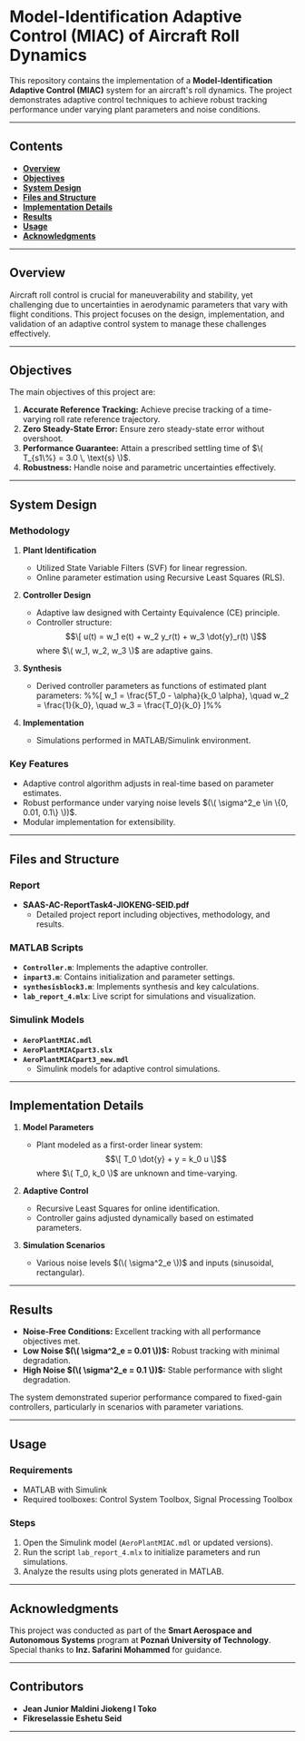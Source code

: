 
# Model-Identification Adaptive Control (MIAC) of Aircraft Roll Dynamics

This repository contains the implementation of a **Model-Identification Adaptive Control (MIAC)** system for an aircraft's roll dynamics. The project demonstrates adaptive control techniques to achieve robust tracking performance under varying plant parameters and noise conditions.

---

## Contents

- **[Overview](#overview)**
- **[Objectives](#objectives)**
- **[System Design](#system-design)**
- **[Files and Structure](#files-and-structure)**
- **[Implementation Details](#implementation-details)**
- **[Results](#results)**
- **[Usage](#usage)**
- **[Acknowledgments](#acknowledgments)**

---

## Overview

Aircraft roll control is crucial for maneuverability and stability, yet challenging due to uncertainties in aerodynamic parameters that vary with flight conditions. This project focuses on the design, implementation, and validation of an adaptive control system to manage these challenges effectively.

---

## Objectives

The main objectives of this project are:

1. **Accurate Reference Tracking:** Achieve precise tracking of a time-varying roll rate reference trajectory.
2. **Zero Steady-State Error:** Ensure zero steady-state error without overshoot.
3. **Performance Guarantee:** Attain a prescribed settling time of $\( T_{s1\%} = 3.0 \, \text{s} \)$.
4. **Robustness:** Handle noise and parametric uncertainties effectively.

---

## System Design

### Methodology

1. **Plant Identification**
   - Utilized State Variable Filters (SVF) for linear regression.
   - Online parameter estimation using Recursive Least Squares (RLS).

2. **Controller Design**
   - Adaptive law designed with Certainty Equivalence (CE) principle.
   - Controller structure: 
     $$\[
     u(t) = w_1 e(t) + w_2 y_r(t) + w_3 \dot{y}_r(t)
     \]$$
     where $\( w_1, w_2, w_3 \)$ are adaptive gains.

3. **Synthesis**
   - Derived controller parameters as functions of estimated plant parameters:
     %%\[
     w_1 = \frac{5T_0 - \alpha}{k_0 \alpha}, \quad w_2 = \frac{1}{k_0}, \quad w_3 = \frac{T_0}{k_0}
     \]%%

4. **Implementation**
   - Simulations performed in MATLAB/Simulink environment.

### Key Features

- Adaptive control algorithm adjusts in real-time based on parameter estimates.
- Robust performance under varying noise levels $(\( \sigma^2_e \in \{0, 0.01, 0.1\} \))$.
- Modular implementation for extensibility.

---

## Files and Structure

### Report

- **SAAS-AC-ReportTask4-JIOKENG-SEID.pdf**
  - Detailed project report including objectives, methodology, and results.

### MATLAB Scripts

- **`Controller.m`**: Implements the adaptive controller.
- **`inpart3.m`**: Contains initialization and parameter settings.
- **`synthesisblock3.m`**: Implements synthesis and key calculations.
- **`lab_report_4.mlx`**: Live script for simulations and visualization.

### Simulink Models

- **`AeroPlantMIAC.mdl`**
- **`AeroPlantMIACpart3.slx`**
- **`AeroPlantMIACpart3_new.mdl`**
  - Simulink models for adaptive control simulations.

---

## Implementation Details

1. **Model Parameters**
   - Plant modeled as a first-order linear system:
     $$\[
     T_0 \dot{y} + y = k_0 u
     \]$$
     where $\( T_0, k_0 \)$ are unknown and time-varying.

2. **Adaptive Control**
   - Recursive Least Squares for online identification.
   - Controller gains adjusted dynamically based on estimated parameters.

3. **Simulation Scenarios**
   - Various noise levels $(\( \sigma^2_e \))$ and inputs (sinusoidal, rectangular).

---

## Results

- **Noise-Free Conditions:** Excellent tracking with all performance objectives met.
- **Low Noise $(\( \sigma^2_e = 0.01 \))$:** Robust tracking with minimal degradation.
- **High Noise $(\( \sigma^2_e = 0.1 \))$:** Stable performance with slight degradation.

The system demonstrated superior performance compared to fixed-gain controllers, particularly in scenarios with parameter variations.

---

## Usage

### Requirements

- MATLAB with Simulink
- Required toolboxes: Control System Toolbox, Signal Processing Toolbox

### Steps

1. Open the Simulink model (`AeroPlantMIAC.mdl` or updated versions).
2. Run the script `lab_report_4.mlx` to initialize parameters and run simulations.
3. Analyze the results using plots generated in MATLAB.

---

## Acknowledgments

This project was conducted as part of the **Smart Aerospace and Autonomous Systems** program at **Poznań University of Technology**. Special thanks to **Inz. Safarini Mohammed** for guidance.

---

## Contributors

- **Jean Junior Maldini Jiokeng I Toko**
- **Fikreselassie Eshetu Seid**

---

